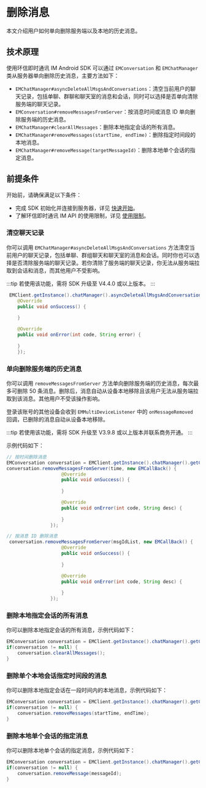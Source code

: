 # 删除消息

<Toc />

本文介绍用户如何单向删除服务端以及本地的历史消息。

## 技术原理

使用环信即时通讯 IM Android SDK 可以通过 `EMConversation` 和 `EMChatManager` 类从服务器单向删除历史消息，主要方法如下：

- `EMChatManager#asyncDeleteAllMsgsAndConversations`：清空当前用户的聊天记录，包括单聊、群聊和聊天室的消息和会话，同时可以选择是否单向清除服务端的聊天记录。
- `EMConversation#removeMessagesFromServer`：按消息时间或消息 ID 单向删除服务端的历史消息。
- `EMChatManager#clearAllMessages`：删除本地指定会话的所有消息。
- `EMChatManager#removeMessages(startTime, endTime)`：删除指定时间段的本地消息。
- `EMChatManager#removeMessage(targetMessageId)`：删除本地单个会话的指定消息。

## 前提条件

开始前，请确保满足以下条件：

- 完成 SDK 初始化并连接到服务器，详见 [快速开始](quickstart.html)。
- 了解环信即时通讯 IM API 的使用限制，详见 [使用限制](/product/limitation.html)。

### 清空聊天记录

你可以调用 `EMChatManager#asyncDeleteAllMsgsAndConversations` 方法清空当前用户的聊天记录，包括单聊、群组聊天和聊天室的消息和会话。同时你也可以选择是否清除服务端的聊天记录。若你清除了服务端的聊天记录，你无法从服务端拉取到会话和消息，而其他用户不受影响。

:::tip
若使用该功能，需将 SDK 升级至 V4.4.0 或以上版本。
:::

```java
 EMClient.getInstance().chatManager().asyncDeleteAllMsgsAndConversations(true, new EMCallBack() {
    @Override
    public void onSuccess() {
        
    }

    @Override
    public void onError(int code, String error) {
        
    }
    });
```

### 单向删除服务端的历史消息

你可以调用 `removeMessagesFromServer` 方法单向删除服务端的历史消息，每次最多可删除 50 条消息。删除后，消息自动从设备本地移除且该用户无法从服务端拉取到该消息。其他用户不受该操作影响。

登录该账号的其他设备会收到 `EMMultiDeviceListener` 中的 `onMessageRemoved` 回调，已删除的消息自动从设备本地移除。

:::tip
若使用该功能，需将 SDK 升级至 V3.9.8 或以上版本并联系商务开通。
:::

示例代码如下：

```java 
// 按时间删除消息
EMConversation conversation = EMClient.getInstance().chatManager().getConversation(username);
conversation.removeMessagesFromServer(time, new EMCallBack() {
                    @Override
                    public void onSuccess() {
                       
                    }

                    @Override
                    public void onError(int code, String desc) {
                       
                    }
                });

// 按消息 ID 删除消息
 conversation.removeMessagesFromServer(msgIdList, new EMCallBack() {
                    @Override
                    public void onSuccess() {
                       
                    }

                    @Override
                    public void onError(int code, String desc) {
                       
                    }
                });  
```

### 删除本地指定会话的所有消息

你可以删除本地指定会话的所有消息，示例代码如下：

```java
EMConversation conversation = EMClient.getInstance().chatManager().getConversation(conversationId);
if(conversation != null) {
    conversation.clearAllMessages();
}
```

### 删除单个本地会话指定时间段的消息

你可以删除本地指定会话在一段时间内的本地消息，示例代码如下：

```java
EMConversation conversation = EMClient.getInstance().chatManager().getConversation(conversationId);
if(conversation != null) {
    conversation.removeMessages(startTime, endTime);
}
```

### 删除本地单个会话的指定消息

你可以删除本地单个会话的指定消息，示例代码如下：

```java
EMConversation conversation = EMClient.getInstance().chatManager().getConversation(conversationId);
if(conversation != null) {
    conversation.removeMessage(messageId);
}
```



